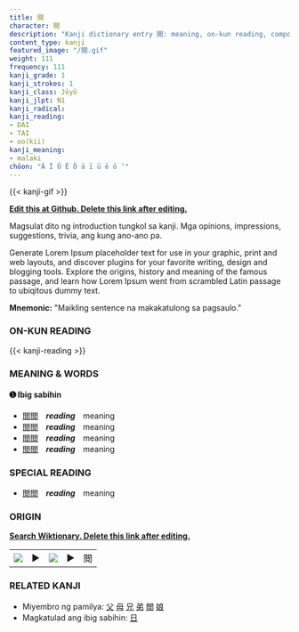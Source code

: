 ```yaml
---
title: 閲
character: 閲
description: "Kanji dictionary entry 閲: meaning, on-kun reading, compounds, origin, related kanji"
content_type: kanji
featured_image: "/閲.gif"
weight: 111
frequency: 111
kanji_grade: 1
kanji_strokes: 1
kanji_class: Jōyō
kanji_jlpt: N1
kanji_radical: 
kanji_reading: 
- DAI
- TAI
- oo(kii)
kanji_meaning:
- malaki
chōon: "Ā Ī Ū Ē Ō ā ī ū ē ō ’"
---
```

[//]: # (Don't edit the line below. Kanji animated GIF code is automatically generated.)
{{< kanji-gif >}}

[//]: # (Edit below this line.)

**[Edit this at Github. Delete this link after editing.](https://github.com/tim0g/tim/tree/main/content/kanji/閲/index.md)**

Magsulat dito ng introduction tungkol sa kanji. Mga opinions, impressions, suggestions, trivia, ang kung ano-ano pa.

Generate Lorem Ipsum placeholder text for use in your graphic, print and web layouts, and discover plugins for your favorite writing, design and blogging tools. Explore the origins, history and meaning of the famous passage, and learn how Lorem Ipsum went from scrambled Latin passage to ubiqitous dummy text.
 
**Mnemonic:** "Maikling sentence na makakatulong sa pagsaulo."

### ON-KUN READING

[//]: # (Don't edit the line below. ON-KUN READING code is automatically generated.)
{{< kanji-reading >}}

### MEANING & WORDS

#### ➊ **Ibig sabihin**
  - [閲](../閲)[閲](../閲)　***reading***　meaning
  - [閲](../閲)[閲](../閲)　***reading***　meaning
  - [閲](../閲)[閲](../閲)　***reading***　meaning
  - [閲](../閲)[閲](../閲)　***reading***　meaning

### SPECIAL READING
  - [閲](../閲)[閲](../閲)　***reading***　meaning

### ORIGIN

**[Search Wiktionary. Delete this link after editing.](https://wiktionary.org/wiki/閲)**
<table class="kanji-table"><tr><td>
<img src="60px-閲-bronze.svg.png">
</td><td>▶</td><td>
<img src="60px-閲-oracle.svg.png">
</td><td>▶</td>
<td class="kanji-origin">閲</td>
</tr></table>

### RELATED KANJI
- Miyembro ng pamilya: [父](../父) [母](../母) [兄](../兄) [弟](../弟) [閲](../閲) [娘](../娘)
- Magkatulad ang ibig sabihin: [日](../日)
